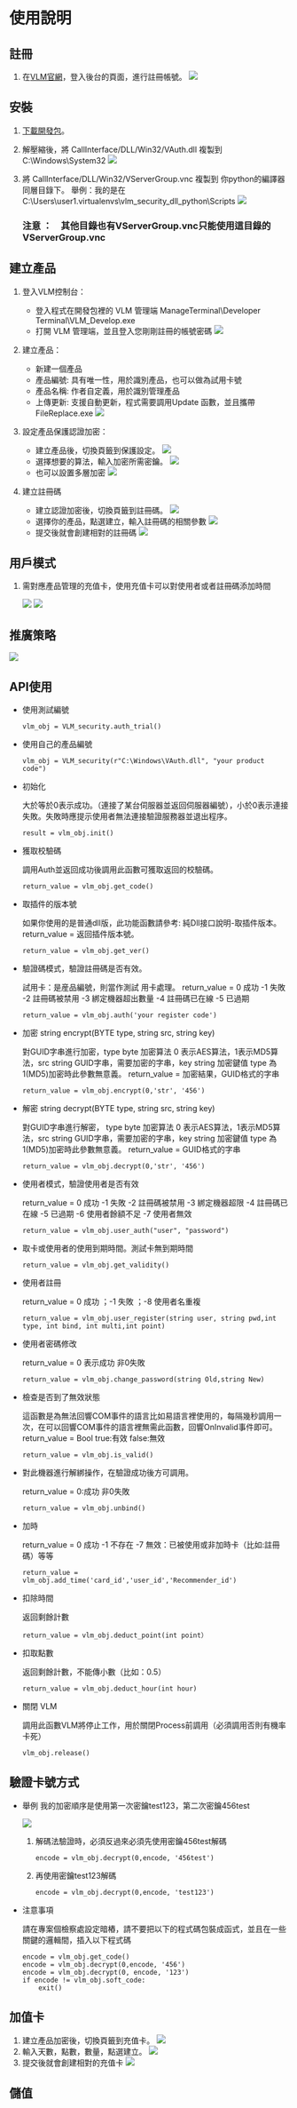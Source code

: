 # 使用說明

## 註冊
1. 在[VLM官網](https://www.vlm-security.com/)，登入後台的頁面，進行註冊帳號。
    ![](https://i.imgur.com/9N7D7j7.png)


## 安裝
1. [下載開發包](https://sdk.vlm-security.com/)。


3. 解壓縮後，將 CallInterface/DLL/Win32/VAuth.dll 複製到 C:\Windows\System32
    ![](https://i.imgur.com/cheIbux.png)

1. 將 CallInterface/DLL/Win32/VServerGroup.vnc 複製到 你python的編譯器同層目錄下。
    舉例：我的是在C:\Users\user1\.virtualenvs\vlm_security_dll_python\Scripts
    ![](https://i.imgur.com/7vVrwoi.png)
    
    ### 注意 ：　其他目錄也有VServerGroup.vnc只能使用這目錄的VServerGroup.vnc
## 建立產品
1. 登入VLM控制台：
    * 登入程式在開發包裡的 VLM 管理端 ManageTerminal\Developer Terminal\VLM_Develop.exe
    * 打開 VLM 管理端，並且登入您剛剛註冊的帳號密碼
    ![](https://i.imgur.com/lsfNatC.png)
1. 建立產品：
    * 新建一個產品
    * 產品編號: 具有唯一性，用於識別產品，也可以做為試用卡號
    * 產品名稱: 作者自定義，用於識別管理產品
    * 上傳更新: 支援自動更新，程式需要調用Update 函數，並且攜帶FileReplace.exe
    ![](https://i.imgur.com/TeiafEd.png)


1. 設定產品保護認證加密： 
    * 建立產品後，切換頁籤到保護設定。
    ![](https://i.imgur.com/VGOWLny.png)
    * 選擇想要的算法，輸入加密所需密鑰。
    ![](https://i.imgur.com/pru6SkQ.png)
    * 也可以設置多層加密
    ![](https://i.imgur.com/Y3Y6U5E.png)
    
1. 建立註冊碼
    * 建立認證加密後，切換頁籤到註冊碼。
    ![](https://i.imgur.com/WrlWg5h.png)
    * 選擇你的產品，點選建立，輸入註冊碼的相關參數
    ![](https://i.imgur.com/Lf5HmkA.png)
    * 提交後就會創建相對的註冊碼
    ![](https://i.imgur.com/DaV6TZF.png)
    
## 用戶模式
1. 需對應產品管理的充值卡，使用充值卡可以對使用者或者註冊碼添加時間

    ![](https://i.imgur.com/XSmBE8P.png)
    ![](https://i.imgur.com/D9mJJ41.png)

## 推廣策略

   ![](https://i.imgur.com/cpIuaA7.png)

## API使用

* 使用測試編號
    ```
    vlm_obj = VLM_security.auth_trial()
    ```
* 使用自己的產品編號
    ```
    vlm_obj = VLM_security(r"C:\Windows\VAuth.dll", "your product code")
    ```

* 初始化

    大於等於0表示成功。（連接了某台伺服器並返回伺服器編號），小於0表示連接失敗。失敗時應提示使用者無法連接驗證服務器並退出程序。
    ```    
    result = vlm_obj.init()
    ```
* 獲取校驗碼

    調用Auth並返回成功後調用此函數可獲取返回的校驗碼。
    ```
    return_value = vlm_obj.get_code()
    ```
* 取插件的版本號

    如果你使用的是普通dll版，此功能函數請參考: 純Dll接口說明-取插件版本。
    return_value = 返回插件版本號。
    ```
    return_value = vlm_obj.get_ver()
    ```
* 驗證碼模式，驗證註冊碼是否有效。

    試用卡：是産品編號，則當作測試 用卡處理。
    return_value = 0 成功 -1 失敗 -2 註冊碼被禁用 -3 綁定機器超出數量 -4 註冊碼已在線 -5 已過期
    ```
    return_value = vlm_obj.auth('your register code')
    ```

* 加密 string encrypt(BYTE type, string src, string key)

    對GUID字串進行加密，type byte 加密算法 0 表示AES算法，1表示MD5算法，src string GUID字串，需要加密的字串，key string 加密鍵值 type 為1(MD5)加密時此參數無意義。
    return_value = 加密結果，GUID格式的字串
    ```
    return_value = vlm_obj.encrypt(0,'str', '456')
    ```
    
* 解密 string decrypt(BYTE type, string src, string key)

    對GUID字串進行解密， type byte 加密算法 0 表示AES算法，1表示MD5算法，src string GUID字串，需要加密的字串，key string 加密鍵值 type 為1(MD5)加密時此參數無意義。
    return_value = GUID格式的字串
    ```
    return_value = vlm_obj.decrypt(0,'str', '456')
    ```
    
* 使用者模式，驗證使用者是否有效

    return_value = 0 成功 -1 失敗 -2 註冊碼被禁用 -3 綁定機器超限 -4 註冊碼已在線 -5 已過期 -6 使用者餘額不足 -7 使用者無效
    ```
    return_value = vlm_obj.user_auth("user", "password")
    ```
* 取卡或使用者的使用到期時間。測試卡無到期時間
    ```
    return_value = vlm_obj.get_validity()
    ```
* 使用者註冊

    return_value = 0 成功 ；-1 失敗 ；-8 使用者名重複
    ```
    return_value = vlm_obj.user_register(string user, string pwd,int type, int bind, int multi,int point)
    ```
* 使用者密碼修改

    return_value = 0 表示成功 非0失敗
    ```
    return_value = vlm_obj.change_password(string Old,string New)
    ```
* 檢查是否到了無效狀態

    這函數是為無法回響COM事件的語言比如易語言裡使用的，每隔幾秒調用一次，在可以回響COM事件的語言裡無需此函數，回響OnInvalid事件即可。
    return_value = Bool true:有效 false:無效
    ```
    return_value = vlm_obj.is_valid()
    ```
* 對此機器進行解綁操作，在驗證成功後方可調用。

    return_value = 0:成功 非0失敗
    ```
    return_value = vlm_obj.unbind()
    ```
    
*  加時
    
     return_value = 0 成功 -1 不存在 -7 無效：已被使用或非加時卡（比如:註冊碼）等等
     ```
     return_value = vlm_obj.add_time('card_id','user_id','Recommender_id')
     ```
    
* 扣除時間

    返回剩餘計數
    ```
    return_value = vlm_obj.deduct_point(int point）
    ```
* 扣取點數

    返回剩餘計數，不能傳小數（比如：0.5）
    ```
    return_value = vlm_obj.deduct_hour(int hour)
    ```
* 關閉 VLM

    調用此函數VLM將停止工作，用於關閉Process前調用（必須調用否則有機率卡死）
    ```
    vlm_obj.release()
    ```
    
## 驗證卡號方式
*  舉例
    我的加密順序是使用第一次密鑰test123，第二次密鑰456test

    ![](https://i.imgur.com/nLZ9DZy.png)
    
    1. 解碼法驗證時，必須反過來必須先使用密鑰456test解碼

        ```
        encode = vlm_obj.decrypt(0,encode, '456test')
        ```
        
    2. 再使用密鑰test123解碼

        ```
        encode = vlm_obj.decrypt(0,encode, 'test123')
        ```

*  注意事項

    請在專案個檢察處設定暗樁，請不要把以下的程式碼包裝成函式，並且在一些關鍵的邏輯間，插入以下程式碼

    ```
    encode = vlm_obj.get_code()
    encode = vlm_obj.decrypt(0,encode, '456')
    encode = vlm_obj.decrypt(0, encode, '123')
    if encode != vlm_obj.soft_code:
        exit()
    ```

## 加值卡
1. 建立產品加密後，切換頁籤到充值卡。
![](https://i.imgur.com/7ctHcCW.png)
1. 輸入天數，點數，數量，點選建立。
![](https://i.imgur.com/wDwgRMD.png)
1. 提交後就會創建相對的充值卡
![](https://i.imgur.com/EdY7OPZ.png)

## 儲值
